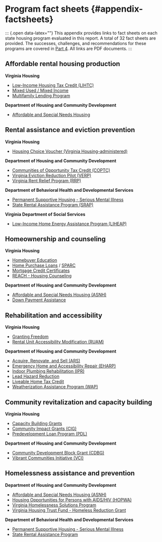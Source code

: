 # Program fact sheets {#appendix-factsheets}

::: {.open data-latex=""}
This appendix provides links to fact sheets on each state housing program evaluated in this report. A total of 32 fact sheets are provided. The successes, challenges, and recommendations for these programs are covered in [Part 4](#part-4). All links are PDF documents.
:::

## Affordable rental housing production

**Virginia Housing**

* [Low-Income Housing Tax Credit (LIHTC)](http://www.hb854housingstudy.org/pdf/vh-lihtc.pdf)
* [Mixed Used / Mixed Income](http://www.hb854housingstudy.org/pdf/vh-conloan.pdf)
* [Multifamily Lending Program](http://www.hb854housingstudy.org/pdf/vh-conloan.pdf)

**Department of Housing and Community Development**

* [Affordable and Special Needs Housing](http://www.hb854housingstudy.org/pdf/dhcd-asnh.pdf)

## Rental assistance and eviction prevention

**Virginia Housing**

* [Housing Choice Voucher (Virginia Housing-administered)](http://www.hb854housingstudy.org/pdf/vh-hcv.pdf)

**Department of Housing and Community Development**

* [Communities of Opportunity Tax Credit (COPTC)](http://www.hb854housingstudy.org/pdf/dhcd-coptc.pdf)
* [Virginia Eviction Reduction Pilot (VERP)](http://www.hb854housingstudy.org/pdf/dhcd-verp.pdf)
* [Virginia Rent Relief Program (RRP)](http://www.hb854housingstudy.org/pdf/dhcd-rrp.pdf)

**Department of Behavioral Health and Developmental Services**

* [Permanent Supportive Housing - Serious Mental Illness](http://www.hb854housingstudy.org/pdf/dbhds-psh.pdf)
* [State Rental Assistance Program (SRAP)](http://www.hb854housingstudy.org/pdf/dbhds-srap.pdf)

**Virginia Department of Social Services**

* [Low-Income Home Energy Assistance Program (LIHEAP)](http://www.hb854housingstudy.org/pdf/dss-liheap.pdf)

## Homeownership and counseling

**Virginia Housing**

* [Homebuyer Education](http://www.hb854housingstudy.org/pdf/vh-homebuyered.pdf)
* [Home Purchase Loans](http://www.hb854housingstudy.org/pdf/vh-homepurch.pdf) / [SPARC](http://www.hb854housingstudy.org/pdf/vh-sparc.pdf)
* [Mortgage Credit Certificates](http://www.hb854housingstudy.org/pdf/vh-mcc.pdf)
* [REACH - Housing Counseling](http://www.hb854housingstudy.org/pdf/vh-reach.pdf)

**Department of Housing and Community Development**

* [Affordable and Special Needs Housing (ASNH)](http://www.hb854housingstudy.org/pdf/dhcd-asnh.pdf)
* [Down Payment Assistance](http://www.hb854housingstudy.org/pdf/dhcd-dpa.pdf)

## Rehabilitation and accessibility

**Virginia Housing**

* [Granting Freedom](http://www.hb854housingstudy.org/pdf/vh-gfree.pdf)
* [Rental Unit Accessibility Modification (RUAM)](http://www.hb854housingstudy.org/pdf/vh-ruam.pdf)

**Department of Housing and Community Development**

* [Acquire, Renovate, and Sell (ARS)](http://www.hb854housingstudy.org/pdf/dhcd-ars.pdf)
* [Emergency Home and Accessibility Repair (EHARP)](http://www.hb854housingstudy.org/pdf/dhcd-eharp.pdf)
* [Indoor Plumbing Rehabilitation (IPR)](http://www.hb854housingstudy.org/pdf/dhcd-ipr.pdf)
* [Lead Hazard Reduction](http://www.hb854housingstudy.org/pdf/dhcd-lhr.pdf)
* [Liveable Home Tax Credit](http://www.hb854housingstudy.org/pdf/dhcd-lhtc.pdf)
* [Weatherization Assistance Program (WAP)](http://www.hb854housingstudy.org/pdf/dhcd-wap.pdf)

## Community revitalization and capacity building

**Virginia Housing**

* [Capacity Building Grants](http://www.hb854housingstudy.org/pdf/vh-capbuild.pdf)
* [Community Impact Grants (CIG)](http://www.hb854housingstudy.org/pdf/vh-cig.pdf)
* [Predevelopment Loan Program (PDL)](http://www.hb854housingstudy.org/pdf/vh-pdl.pdf)

**Department of Housing and Community Development**

* [Community Development Block Grant (CDBG)](http://www.hb854housingstudy.org/pdf/dhcd-cdbg.pdf)
* [Vibrant Communities Initiative (VCI)](http://www.hb854housingstudy.org/pdf/dhcd-vci.pdf)

## Homelessness assistance and prevention

**Department of Housing and Community Development**

* [Affordable and Special Needs Housing (ASNH)](http://www.hb854housingstudy.org/pdf/dhcd-asnh.pdf)
* [Housing Opportunities for Persons with AIDS/HIV (HOPWA)](http://www.hb854housingstudy.org/pdf/dhcd-hopwa.pdf)
* [Virginia Homelessness Solutions Program](http://www.hb854housingstudy.org/pdf/dhcd-vhsp.pdf)
* [Virginia Housing Trust Fund - Homeless Reduction Grant](http://www.hb854housingstudy.org/pdf/dhcd-htfhrg.pdf)

**Department of Behavioral Health and Developmental Services**

* [Permanent Supportive Housing - Serious Mental Illness](http://www.hb854housingstudy.org/pdf/dbhds-psh.pdf)
* [State Rental Assistance Program](http://www.hb854housingstudy.org/pdf/dbhds-srap.pdf)
